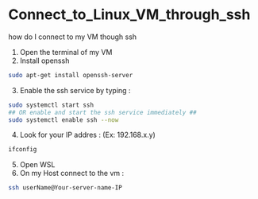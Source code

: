 # Connect_to_Linux_VM_through_ssh
how do I connect to my VM though ssh

1. Open the terminal of my VM
2. Install openssh
```Bash
sudo apt-get install openssh-server
```
3. Enable the ssh service by typing :
```Bash
sudo systemctl start ssh
## OR enable and start the ssh service immediately ##
sudo systemctl enable ssh --now
```
4. Look for your IP addres : (Ex: 192.168.x.y)
```Bash
ifconfig
```
5. Open WSL
6. On my Host connect to the vm :
```Bash
ssh userName@Your-server-name-IP
```
